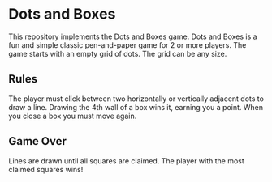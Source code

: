 # Dots and Boxes
This repository implements the Dots and Boxes game. Dots and Boxes is a fun and simple classic pen-and-paper game for 2 or more players. The game starts with an empty grid of dots. The grid can be any size.

## Rules
The player must click between two horizontally or vertically adjacent dots to draw a line. Drawing the 4th wall of a box wins it, earning you a point. When you close a box you must move again.

## Game Over
Lines are drawn until all squares are claimed. The player with the most claimed squares wins!
